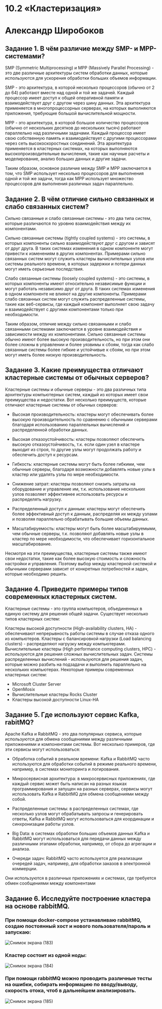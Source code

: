 # 10.2 «Кластеризация»
# Александр Широбоков
## Задание 1. В чём различие между SMP- и MPP-системами?
SMP (Symmetric Multiprocessing) и MPP (Massively Parallel Processing) - это две различные архитектуры систем обработки данных, которые используются для ускорения обработки больших объемов информации.

SMP - это архитектура, в которой несколько процессоров (обычно от 2 до 64) работают вместе над одной и той же задачей. Каждый процессор имеет доступ к общей оперативной памяти и взаимодействует друг с другом через шину данных. Эта архитектура применяется в многопроцессорных серверах, на которых выполняются приложения, требующие большой вычислительной мощности.

MPP - это архитектура, в которой большое количество процессоров (обычно от нескольких десятков до нескольких тысяч) работают параллельно над различными задачами. Каждый процессор имеет свою собственную память и взаимодействует с другими процессорами через сеть высокоскоростных соединений. Эта архитектура применяется в кластерных системах, на которых выполняются высокопроизводительные вычисления, такие как научные расчеты и моделирование, анализ больших данных и другие задачи.

Таким образом, основное различие между SMP и MPP заключается в том, что SMP использует несколько процессоров для выполнения одной и той же задачи, тогда как MPP использует множество процессоров для выполнения различных задач параллельно.

## Задание 2. В чём отличие сильно связанных и слабо связанных систем?
Сильно связанные и слабо связанные системы - это два типа систем, которые различаются по уровню взаимодействия между их компонентами.

Сильно связанные системы (tightly coupled systems) - это системы, в которых компоненты сильно взаимодействуют друг с другом и зависят от друг друга. В таких системах изменения в одном компоненте могут привести к изменениям в других компонентах. Примерами сильно связанных систем могут служить кластеры вычислительных узлов или системы реального времени, в которых задержки и потери данных могут иметь серьезные последствия.

Слабо связанные системы (loosely coupled systems) - это системы, в которых компоненты имеют относительно независимые функции и могут работать независимо друг от друга. В таких системах изменения в одном компоненте не влияют на другие компоненты. Примерами слабо связанных систем могут служить распределенные системы, такие как веб-сервисы, где каждый компонент выполняет свою задачу и взаимодействует с другими компонентами только при необходимости.

Таким образом, отличие между сильно связанными и слабо связанными системами заключается в уровне взаимодействия и зависимости между их компонентами. Сильно связанные системы обычно имеют более высокую производительность, но при этом они более сложны в управлении и более уязвимы к сбоям, тогда как слабо связанные системы более гибкие и устойчивые к сбоям, но при этом могут иметь более низкую производительность.

## Задание 3. Какие преимущества отличают кластерные системы от обычных серверов?
Кластерные системы и обычные серверы - это два различных типа архитектуры компьютерных систем, каждый из которых имеет свои преимущества и недостатки. Вот несколько преимуществ, которые отличают кластерные системы от обычных серверов:

 - Высокая производительность: кластеры могут обеспечивать более высокую производительность по сравнению с обычными серверами благодаря использованию параллельных вычислений и распределенной обработки данных.

 - Высокая отказоустойчивость: кластеры позволяют обеспечить высокую отказоустойчивость, т.к. если один узел в кластере выходит из строя, то другие узлы могут продолжать работу и обеспечить доступ к ресурсам.

 - Гибкость: кластерные системы могут быть более гибкими, чем обычные серверы, благодаря возможности добавлять новые узлы в кластер или удалять узлы по мере необходимости.

 - Снижение затрат: кластеры позволяют снизить затраты на оборудование и управление им, т.к. использование нескольких узлов позволяет эффективнее использовать ресурсы и распределять нагрузку.

 - Распределенный доступ к данным: кластеры могут обеспечить более эффективный доступ к данным, распределяя их между узлами и позволяя параллельно обрабатывать большие объемы данных.

 - Масштабируемость: кластеры могут быть более масштабируемыми, чем обычные серверы, т.к. позволяют добавлять новые узлы в кластер по мере необходимости, что обеспечивает горизонтальное масштабирование.

Несмотря на эти преимущества, кластерные системы также имеют свои недостатки, такие как более высокую стоимость и сложность настройки и управления. Поэтому выбор между кластерной системой и обычными серверами зависит от конкретных потребностей и задач, которые необходимо решить.
## Задание 4. Приведите примеры типов современных кластерных систем.
Кластерные системы - это группа компьютеров, объединенных в единую систему для решения общей задачи. Существует несколько типов кластерных систем:

Кластеры высокой доступности (High-availability clusters, HA) - обеспечивают непрерывность работы системы в случае отказа одного из компьютеров.
Кластеры с балансировкой нагрузки (Load balancing clusters) - распределяют нагрузку между компьютерами.
Вычислительные кластеры (High performance computing clusters, HPC) - используются для решения сложных вычислительных задач.
Системы распределенных вычислений - используются для решения задач, которые можно разбить на подзадачи и выполнить параллельно на нескольких компьютерах.
Некоторые примеры современных кластерных систем:

 - Microsoft Cluster Server
 - OpenMosix
 - Вычислительные кластеры Rocks Cluster
 - Кластеры высокой доступности Linux-HA
## Задание 5. Где используют сервис Kafka, rabitMQ?
Apache Kafka и RabbitMQ - это два популярных сервиса, которые используются для обмена сообщениями между различными приложениями и компонентами системы. Вот несколько примеров, где эти сервисы могут использоваться:

 - Обработка событий в реальном времени: Kafka и RabbitMQ часто используются для обработки событий в режиме реального времени, например, в системах мониторинга и логирования.

 - Микросервисная архитектура: в микросервисных приложениях, где каждый сервис может быть написан на разных языках программирования и запущен на разных серверах, сервисы могут использовать Kafka и RabbitMQ для обмена сообщениями между собой.

 - Распределенные системы: в распределенных системах, где несколько узлов могут обрабатывать запросы и генерировать ответы, Kafka и RabbitMQ могут использоваться для координации и синхронизации работы узлов.

 - Big Data: в системах обработки больших объемов данных Kafka и RabbitMQ могут использоваться для передачи данных между различными этапами обработки, например, от сбора до агрегации и анализа.

 - Очереди задач: RabbitMQ часто используется для реализации очередей задач, например, для обработки заказов в электронной коммерции.

Они используются в различных приложениях и системах, где требуется обмен сообщениями между компонентами

## Задание 6. Исследуйте построение кластера на основе rabbitMQ.
### При помощи docker-compose устанавливаю rabbitMQ, создаю постоянный хост и нового пользователя/пароль и запускаю:
![Снимок экрана (183)](https://user-images.githubusercontent.com/69298696/229291394-0c8fd335-e282-4a1c-812c-f9281ac26fa7.png)
### Кластер состоит из одной ноды:
![Снимок экрана (184)](https://user-images.githubusercontent.com/69298696/229291526-f7d712bd-e486-4d2d-8deb-e725af1c81d1.png)
### При помощи rabbitMQ можно проводить различные тесты на ошибки, собирать информацию по вводу/выводу, скорость отока, чтоб в дальнейшем анализировать.
![Снимок экрана (185)](https://user-images.githubusercontent.com/69298696/229291784-0344d6b3-f994-4061-945f-3c7d79a9273d.png)

